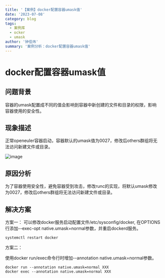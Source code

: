 ```yaml
---
title: '【案例】docker配置容器umask值'
date: '2023-07-08'
category: blog
tags:
  - 案例库
  - ocker
  - umask
author: '钟佳炜'
summary: '案例分析：docker配置容器umask值'
---
```


# docker配置容器umask值

## 问题背景

容器的umask配置成不同的值会影响到容器中新创建的文件和目录的权限，影响容器使用的安全性。

## 现象描述

正常openeuler容器启动，容器默认的umask值为0027，修改后others群组将无法访问新建文件或目录。

![image](./figures/docker1.png)

## 原因分析

为了容器使用安全性，避免容器受到攻击，修改runc的实现，将默认umask修改为0027，修改后others群组将无法访问新建文件或目录。

## 解决方案

方案一：
可以修改docker服务启动配置文件/etc/sysconfig/docker, 在OPTIONS行添加--exec-opt native.umask=normal参数，并重启dockerd服务。

```
systemctl restart docker
```


方案二：

使用docker run/exec命令行时增加--annotation native.umask=normal参数。

```
docker run --annotation native.umask=normal XXX
docker exec --annotation native.umask=normal XXX
```

